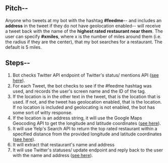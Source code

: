 ## **Pitch--**

Anyone who tweets at my bot with the hashtag **#feedme**-- and includes an **address** in the tweet if they do not have geolocation enabled-- will receive a tweet back with the name of the **highest rated restaurant near them**. The user can specify **#xmiles**, where x is the number of miles around them (i.e. the radius if they are the center), that my bot searches for a restaurant. The default is 5 miles.

## **Steps--**

1. Bot checks Twitter API endpoint of Twitter's status/ mentions API ([see here](https://dev.twitter.com/rest/reference/get/statuses/mentions_timeline)).
2. For each Tweet, the bot checks to see if the #feedme hashtag was used, and records the user's screen name and the ID of the tag.
3. If the location is in the other text in the tweet, that is the location that is used. If not, and the tweet has geolocation enabled, that is the location. If no location is included and geolocating is not enabled, the bot has some sort of witty response.
4. If the location is an address string, it will use the Google Maps Geocoding API to get the longitude and latitude coordinates ([see here](https://developers.google.com/maps/documentation/geocoding/)).
5. It will use Yelp's Search API to return the top rated restaurant within a specified distance from the provided longitude and latitude coordinates ([see here](https://www.yelp.com/developers/documentation/v2/search_api)).
6. It will extract that restaurant's name and address
7. It will use Twitter's statuses/ update endpoint and reply back to the user with the name and address ([see here](https://dev.twitter.com/rest/reference/post/statuses/update)).
